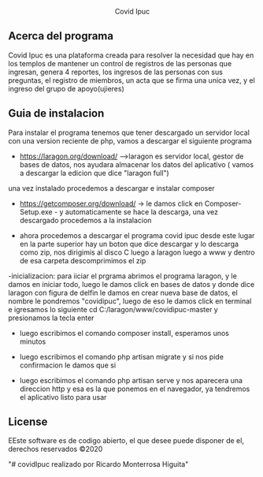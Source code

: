 

<p align="center">
Covid Ipuc
</p>

## Acerca del programa

Covid Ipuc es una plataforma creada para resolver la necesidad que hay en los templos de mantener un control de registros de las personas que ingresan, genera 4 reportes, los ingresos de las personas con sus preguntas, el registro de miembros, un acta que se firma una unica vez, y el ingreso del grupo de apoyo(ujieres)

## Guia de instalacion 
Para instalar el programa tenemos que tener descargado un servidor local con una version reciente de php, vamos a descargar el siguiente programa

- https://laragon.org/download/ -->laragon es servidor local, gestor de bases de datos, nos ayudara almacenar los datos del aplicativo ( vamos a descargar la edicion que dice "laragon full") 


una vez instalado procedemos a descargar e instalar composer  

- https://getcomposer.org/download/ -> le damos click en Composer-Setup.exe - y automaticamente se hace la descarga, una vez descargado procedemos a la instalacion

- ahora procedemos a descargar el programa covid ipuc desde este lugar en la parte superior hay un boton que dice descargar y lo descarga como zip, nos dirigimis al disco C luego a laragon luego a www y dentro de esa carpeta descomprimimos el zip

-inicializacion: para iiciar el prgrama abrimos el programa laragon, y le damos en iniciar todo, luego le damos click en bases de datos y donde dice laragon con figura de delfin le damos en crear nueva base de datos, el nombre le pondremos "covidipuc", luego de eso le damos click en terminal e igresamos lo siguiente cd C:/laragon/www/covidipuc-master y presionamos la tecla enter

- luego escribimos el comando composer install, esperamos unos minutos

- luego escribimos el comando php artisan migrate y si nos pide confirmacion le damos que si

- luego escribimos el comando php artisan serve y nos aparecera una direccion http y esa es la que ponemos en el navegador, ya tendremos el aplicativo listo para usar 

## License

EEste software es de codigo abierto, el que desee puede disponer de el, derechos reservados ©2020

"# covidIpuc realizado por Ricardo Monterrosa Higuita" 
